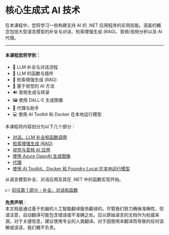 # 核心生成式 AI 技术

在本课程中，您将学习一些构建支持 AI 的 .NET 应用程序的实用技能。涵盖的概念包括大型语言模型的补全与对话、检索增强生成 (RAG)、音频/视频分析以及 AI 代理。

---

#### 本课程您将学到：

- 🌟 LLM 补全与对话流程  
- 🔗 LLM 的函数与插件  
- 🔎 检索增强生成 (RAG)  
- 👀 基于视觉的 AI 方法  
- 🔊 音频生成与转录  
- 🖼️ 使用 DALL-E 生成图像  
- 🧩 代理与助手  
- 💻 使用 AI Toolkit 和 Docker 在本地运行模型  

本课程将内容划分为以下几个部分：

- [对话、LLM 补全和函数调用](./01-lm-completions-functions.md)  
- [检索增强生成 (RAG)](./02-retrieval-augmented-generation.md)  
- [视觉与音频 AI 应用](./03-vision-audio.md)  
- [使用 Azure OpenAI 生成图像](./05-ImageGenerationOpenAI.md)  
- [代理](04-agents.md)  
- [使用 AI Toolkit、Docker 和 Foundry Local 在本地运行模型](./06-LocalModelRunners.md)  

从语言模型补全、对话应用及其在 .NET 中的函数实现开始。

👉 [前往第 1 部分 - 补全、对话和函数](./01-lm-completions-functions.md)  

**免责声明**：  
本文档是通过基于机器的人工智能翻译服务翻译的。尽管我们努力确保准确性，但请注意，自动翻译可能包含错误或不准确之处。应以原始语言的文档作为权威来源。对于关键信息，建议使用专业的人类翻译。对于因使用本翻译而导致的任何误解或误读，我们概不负责。